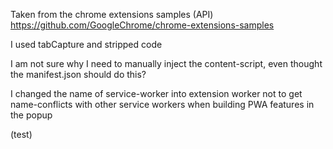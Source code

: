 Taken from the chrome extensions samples (API)
https://github.com/GoogleChrome/chrome-extensions-samples

I used tabCapture and stripped code

I am not sure why I need to manually inject the content-script, even thought the manifest.json should do this?

I changed the name of service-worker into extension worker not to get name-conflicts with other service workers when building PWA features in the popup

(test)
